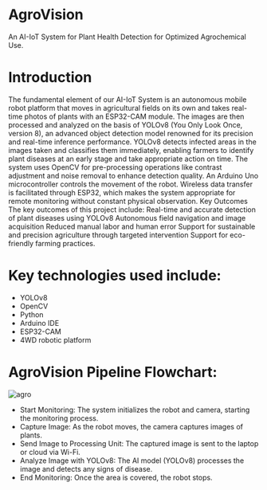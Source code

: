 # AgroVision
An AI-IoT System for Plant Health Detection for Optimized Agrochemical Use.

# Introduction
The fundamental element of our AI-IoT System is an autonomous mobile robot platform that moves in agricultural fields on its own and takes real-time photos of plants with an ESP32-CAM module. The images are then processed and analyzed on the basis of YOLOv8 (You Only Look Once, version 8), an advanced object detection model renowned for its precision and real-time inference performance. YOLOv8 detects infected areas in the images taken and classifies them immediately, enabling farmers to identify plant diseases at an early stage and take appropriate action on time.
The system uses OpenCV for pre-processing operations like contrast adjustment and noise removal to enhance detection quality. An Arduino Uno microcontroller controls the movement of the robot. Wireless data transfer is facilitated through ESP32, which makes the system appropriate for remote monitoring without constant physical observation.
Key Outcomes
The key outcomes of this project include:
Real-time and accurate detection of plant diseases using YOLOv8
Autonomous field navigation and image acquisition
Reduced manual labor and human error
Support for sustainable and precision agriculture through targeted intervention
Support for eco-friendly farming practices.

# Key technologies used include: 
- YOLOv8 
- OpenCV
- Python
- Arduino IDE
- ESP32-CAM
- 4WD robotic platform
# AgroVision Pipeline Flowchart: 
![agro](https://github.com/user-attachments/assets/c01ba903-12bc-4373-99fe-d2d8e4b2ee22)

- Start Monitoring: The system initializes the robot and camera, starting the monitoring process.
- Capture Image: As the robot moves, the camera captures images of plants.
- Send Image to Processing Unit: The captured image is sent to the laptop or cloud via Wi-Fi.
- Analyze Image with YOLOv8: The AI model (YOLOv8) processes the image and detects any signs of disease.
- End Monitoring: Once the area is covered, the robot stops.


